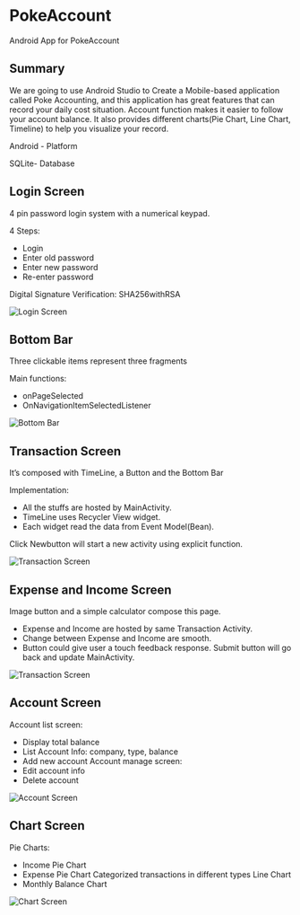 # PokeAccount
Android App for PokeAccount

## Summary
We are going to use Android Studio to Create a Mobile-based application called Poke Accounting, and this application has great features that can record your daily cost situation. Account function makes it easier to follow your account balance. It also provides different charts(Pie Chart, Line Chart, Timeline) to help you visualize your record.

Android - Platform

SQLite- Database

## Login Screen
4 pin password login system with a numerical keypad.

4 Steps:  
* Login  
* Enter old password  
* Enter new password  
* Re-enter password    

Digital Signature Verification: SHA256withRSA  

![Login Screen](/screenshot/login.PNG)

## Bottom Bar
Three clickable items represent three fragments  

Main functions:  
* onPageSelected  
* OnNavigationItemSelectedListener  

![Bottom Bar](/screenshot/bottom_bar.PNG)

## Transaction Screen 
It’s composed with TimeLine, a Button and the Bottom Bar  

Implementation:
* All the stuffs are hosted by MainActivity.  
* TimeLine uses Recycler View widget.  
* Each widget read the data from Event Model(Bean).  

Click Newbutton will start a new activity using explicit 
function.  

![Transaction Screen](/screenshot/transaction.PNG)

## Expense and Income Screen
Image button and a simple calculator compose this page.  
* Expense and Income are hosted by same Transaction 
Activity.
* Change between Expense and Income are smooth.
* Button could give user a touch feedback response. Submit button will go back and update MainActivity.

![Transaction Screen](/screenshot/expense.PNG)

## Account Screen
Account list screen:
* Display total balance
* List Account Info: company, type, balance
* Add new account
Account manage screen:
* Edit account info
* Delete account

![Account Screen](/screenshot/account.PNG)

## Chart Screen
Pie Charts:
* Income Pie Chart
* Expense Pie Chart
Categorized transactions in different types
Line Chart
* Monthly Balance Chart


![Chart Screen](/screenshot/chart.PNG)




